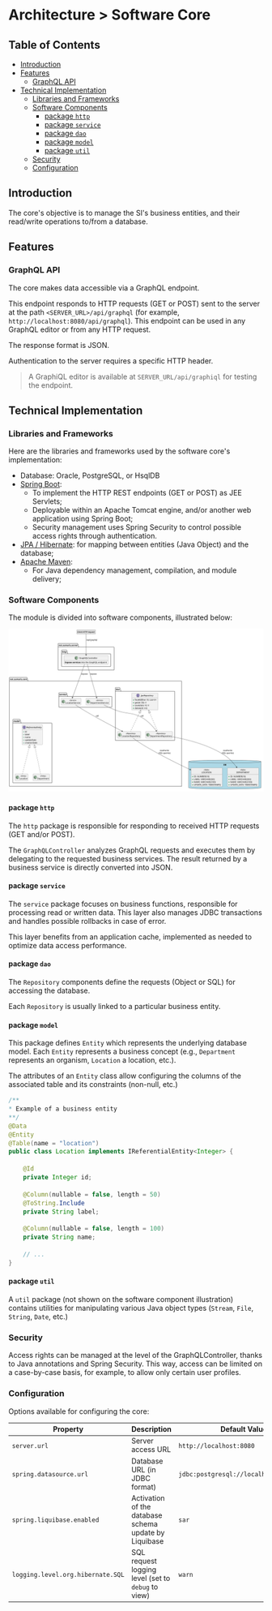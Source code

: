 # Architecture > Software Core

## Table of Contents

* [Introduction](#introduction)
* [Features](#features)
  * [GraphQL API](#graphql-api)
* [Technical Implementation](#technical-implementation)
  * [Libraries and Frameworks](#libraries-and-frameworks)
  * [Software Components](#software-components)
    * [package `http`](#package-http)
    * [package `service`](#package-service)
    * [package `dao`](#package-dao)
    * [package `model`](#package-model)
    * [package `util`](#package-util)
  * [Security](#security)
  * [Configuration](#configuration)

## Introduction

The core's objective is to manage the SI's business entities, and their read/write operations to/from a database.

## Features

### GraphQL API

The core makes data accessible via a GraphQL endpoint.

This endpoint responds to HTTP requests (GET or POST) sent to the server at the path `<SERVER_URL>/api/graphql` (for example, `http://localhost:8080/api/graphql`). This endpoint can be used in any GraphQL editor or from any HTTP request.

The response format is JSON.

Authentication to the server requires a specific HTTP header.

> A GraphiQL editor is available at `SERVER_URL/api/graphiql` for testing the endpoint.

## Technical Implementation

### Libraries and Frameworks

Here are the libraries and frameworks used by the software core's implementation:

- Database: Oracle, PostgreSQL, or HsqlDB
- [Spring Boot](https://spring.io/projects/spring-boot):
  * To implement the HTTP REST endpoints (GET or POST) as JEE Servlets;
  * Deployable within an Apache Tomcat engine, and/or another web application using Spring Boot;
  * Security management uses Spring Security to control possible access rights through authentication.
- [JPA / Hibernate](https://hibernate.org): for mapping between entities (Java Object) and the database;
- [Apache Maven](https://maven.apache.org/):
  * For Java dependency management, compilation, and module delivery;

### Software Components

The module is divided into software components, illustrated below:

![core-components](img/core-components.svg)

#### package `http`

The `http` package is responsible for responding to received HTTP requests (GET and/or POST).

The `GraphQLController` analyzes GraphQL requests and executes them by delegating to the requested business services. The result returned by a business service is directly converted into JSON.

#### package `service`

The `service` package focuses on business functions, responsible for processing read or written data. This layer also manages JDBC transactions and handles possible rollbacks in case of error.

This layer benefits from an application cache, implemented as needed to optimize data access performance.

#### package `dao`

The `Repository` components define the requests (Object or SQL) for accessing the database.

Each `Repository` is usually linked to a particular business entity.

#### package `model`

This package defines `Entity` which represents the underlying database model. Each `Entity` represents a business concept (e.g., `Department` represents an organism, `Location` a location, etc.).

The attributes of an `Entity` class allow configuring the columns of the associated table and its constraints (non-null, etc.)

```java
/**
* Example of a business entity  
**/
@Data
@Entity
@Table(name = "location")
public class Location implements IReferentialEntity<Integer> {

    @Id
    private Integer id;
 
    @Column(nullable = false, length = 50)
    @ToString.Include
    private String label;

    @Column(nullable = false, length = 100)
    private String name;
    
    // ...
}
```


#### package `util`

A `util` package (not shown on the software component illustration) contains utilities for manipulating various Java 
object types (`Stream`, `File`, `String`, `Date`, etc.)

### Security

Access rights can be managed at the level of the GraphQLController, thanks to Java annotations and Spring Security.
This way, access can be limited on a case-by-case basis, for example, to allow only certain user profiles.

### Configuration

Options available for configuring the core:

| Property                          | Description                                                  | Default Value                              |
|-----------------------------------|--------------------------------------------------------------|--------------------------------------------|
| `server.url`                      | Server access URL                                            | `http://localhost:8080`                    |
| `spring.datasource.url`           | Database URL (in JDBC format)                                | `jdbc:postgresql://localhost:5432/sar`     |
| `spring.liquibase.enabled`        | Activation of the database schema update by Liquibase        | `sar`                                      |
| `logging.level.org.hibernate.SQL` | SQL request logging level (set to `debug` to view)           | `warn`                                     |
